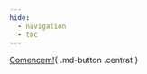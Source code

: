 ```yaml
---
hide:
  - navigation
  - toc
---
```


<style>
  .centrat{
    background-color: var(--md-accent-fg-color);
    /*color: var(--md-default-fg-color--lighter) !important;*/
    color: #ffffff !important;
    text-align: center !important;
    display: block !important;
    width: 200px !important;
    margin: 500px auto !important;

  }

  body{
    background-image: url(img/portada.png) !important;
    background-size: contain;
    background-position: center;
      background-attachment: fixed;

  }

  .md-header{
    display: none;
  }
</style>


[Comencem!](1.intro.md){ .md-button .centrat }